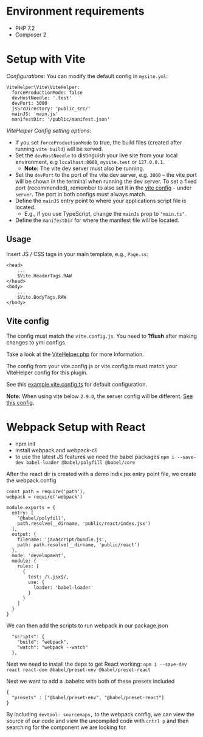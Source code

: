 # Environment requirements
- PHP 7.2
- Composer 2

# Setup with Vite

*Configurations:*
You can modify the default config in `mysite.yml`:

```
ViteHelper\Vite\ViteHelper:
  forceProductionMode: false
  devHostNeedle: '.test'
  devPort: 3000
  jsSrcDirectory: 'public_src/'
  mainJS: 'main.js'
  manifestDir: '/public/manifest.json'
```

*ViteHelper Config setting options:*
- If you set `forceProductionMode` to true, the build files (created after running `vite build`) will be served.
- Set the `devHostNeedle` to distinguish your live site from your local environment, e.g `localhost:8080`, `mysite.test` or `127.0.0.1`. 
  - **Note:** The vite dev server must also be running. 
- Set the `devPort` to the port of the vite dev server, e.g. `3000` – the vite port will be shown in the terminal when running the dev server. To set a fixed port (recommended), remember to also set it in the [vite config](https://github.com/brandcom/silverstripe-vite/wiki/example-vite-config) - under `server`. The port in both configs must always match. 
- Define the `mainJS` entry point to where your applications script file is located.
  - E.g., if you use TypeScript, change the `mainJs` prop to `"main.ts"`.
- Define the `manifestDir` for where the manifest file will be located.

## Usage

Insert JS / CSS tags in your main template, e.g., `Page.ss`:

```
<head>
    ...
    $Vite.HeaderTags.RAW
</head>
<body>
    ...
    $Vite.BodyTags.RAW
</body>
```


## Vite config
The config must match the `vite.config.js`. You need to **?flush** after making changes to yml configs.

Take a look at the [ViteHelper.php](https://github.com/passchn/silverstripe-vite/blob/master/src/Vite/ViteHelper.php) for more Information. 

The config from your vite.config.js or vite.config.ts must match your ViteHelper config for this plugin.

See this [example vite.config.ts](https://github.com/brandcom/silverstripe-vite/wiki/example-vite-config) for default configuration. 

**Note:** When using vite below `2.9.0`, the server config will be different. [See this config](https://github.com/brandcom/silverstripe-vite/wiki/example-vite-config#vite-below-290).

# Webpack Setup with React
- npm init
- install webpack and webpack-cli
- to use the latest JS features we need the babel packages `npm i --save-dev babel-loader @babel/polyfill @babel/core`

After the react dir is created with a demo indix.jsx entry point file, we create the webpack.config
```
const path = require('path'),
webpack = require('webpack')

module.exports = {
  entry: [
    '@babel/polyfill',
    path.resolve(__dirname, 'public/react/index.jsx')
  ],
  output: {
    filename: 'javascript/bundle.js',
    path: path.resolve(__dirname, 'public/react')
  },
  mode: 'development',
  module: {
    rules: [
      {
        test: /\.jsx$/,
        use: {
          loader: 'babel-loader'
        }
      }
    ]
  }
}
```

We can then add the scripts to run webpack in our package.json
```
  "scripts": {
    "build": "webpack",
    "watch": "webpack --watch"
  },
```

Next we need to install the deps to get React working:
`npm i --save-dev react react-dom @babel/preset-env @babel/preset-react`

Next we want to add a .babelrc with both of these presets included
```
{
  "presets" : ["@babel/preset-env", "@babel/preset-react"]
}
```

By including `devtool: sourcemaps,` to the webpack config, we can view the source of our code and view the uncompiled code with `cntrl p` and then searching for the component we are looking for.